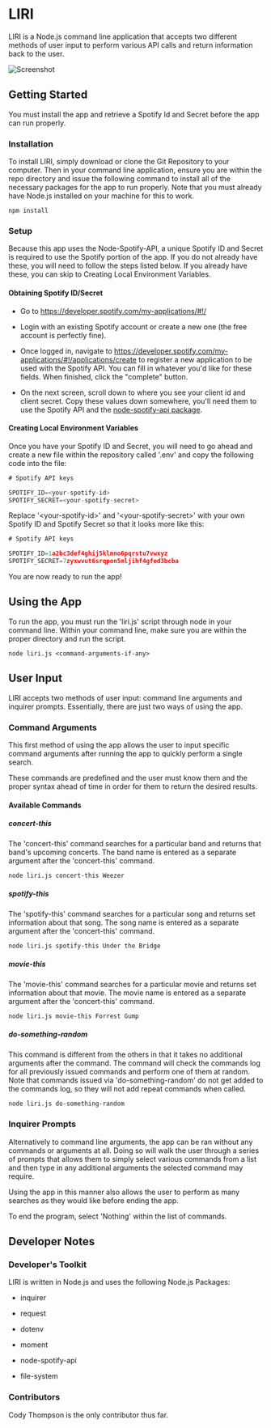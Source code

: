 # LIRI

LIRI is a Node.js command line application that accepts two different methods of user input to perform various API calls and return information back to the user.

![Screenshot](https://cdt12988.github.io/images/portfolio/liri.jpg "LIRI Screenshot")

## Getting Started

You must install the app and retrieve a Spotify Id and Secret before the app can run properly.

### Installation

To install LIRI, simply download or clone the Git Repository to your computer.  Then in your command line application, ensure you are within the repo directory and issue the following command to install all of the necessary packages for the app to run properly. Note that you must already have Node.js installed on your machine for this to work.

```
npm install
```

### Setup

Because this app uses the Node-Spotify-API, a unique Spotify ID and Secret is required to use the Spotify portion of the app.  If you do not already have these, you will need to follow the steps listed below.  If you already have these, you can skip to Creating Local Environment Variables.

#### Obtaining Spotify ID/Secret

* Go to <https://developer.spotify.com/my-applications/#!/>

* Login with an existing Spotify account or create a new one (the free account is perfectly fine).

* Once logged in, navigate to <https://developer.spotify.com/my-applications/#!/applications/create> to register a new application to be used with the Spotify API. You can fill in whatever you'd like for these fields. When finished, click the "complete" button.

* On the next screen, scroll down to where you see your client id and client secret. Copy these values down somewhere, you'll need them to use the Spotify API and the [node-spotify-api package](https://www.npmjs.com/package/node-spotify-api).

#### Creating Local Environment Variables

Once you have your Spotify ID and Secret, you will need to go ahead and create a new file within the repository called '.env' and copy the following code into the file:

```js
# Spotify API keys

SPOTIFY_ID=<your-spotify-id>
SPOTIFY_SECRET=<your-spotify-secret>
```

Replace '\<your-spotify-id\>' and '\<your-spotify-secret\>' with your own Spotify ID and Spotify Secret so that it looks more like this:

```js
# Spotify API keys

SPOTIFY_ID=1a2bc3def4ghij5klmno6pqrstu7vwxyz
SPOTIFY_SECRET=7zyxwvut6srqpon5mljihf4gfed3bcba
```

You are now ready to run the app!

## Using the App

To run the app, you must run the 'liri.js' script through node in your command line.  Within your command line, make sure you are within the proper directory and run the script.

``` 
node liri.js <command-arguments-if-any>
```

## User Input

LIRI accepts two methods of user input: command line arguments and inquirer prompts.  Essentially, there are just two ways of using the app.

### Command Arguments

This first method of using the app allows the user to input specific command arguments after running the app to quickly perform a single search.

These commands are predefined and the user must know them and the proper syntax ahead of time in order for them to return the desired results.

#### Available Commands

##### concert-this

The 'concert-this' command searches for a particular band and returns that band's upcoming concerts.  The band name is entered as a separate argument after the 'concert-this' command.

```
node liri.js concert-this Weezer
```

##### spotify-this

The 'spotify-this' command searches for a particular song and returns set information about that song.  The song name is entered as a separate argument after the 'concert-this' command.

```
node liri.js spotify-this Under the Bridge
```

##### movie-this

The 'movie-this' command searches for a particular movie and returns set information about that movie.  The movie name is entered as a separate argument after the 'concert-this' command.

```
node liri.js movie-this Forrest Gump
```

##### do-something-random

This command is different from the others in that it takes no additional arguments after the command.  The command will check the commands log for all previously issued commands and perform one of them at random.  Note that commands issued via 'do-something-random' do not get added to the commands log, so they will not add repeat commands when called.

```
node liri.js do-something-random
```

### Inquirer Prompts

Alternatively to command line arguments, the app can be ran without any commands or arguments at all.  Doing so will walk the user through a series of prompts that allows them to simply select various commands from a list and then type in any additional arguments the selected command may require.

Using the app in this manner also allows the user to perform as many searches as they would like before ending the app.

To end the program, select 'Nothing' within the list of commands.

## Developer Notes

### Developer's Toolkit

LIRI is written in Node.js and uses the following Node.js Packages:

* inquirer

* request

* dotenv

* moment

* node-spotify-api

* file-system

### Contributors

Cody Thompson is the only contributor thus far.